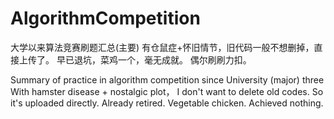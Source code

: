 # AlgorithmCompetition
大学以来算法竞赛刷题汇总(主要)
有仓鼠症+怀旧情节，旧代码一般不想删掉，直接上传了。
早已退坑，菜鸡一个，毫无成就。
偶尔刷刷力扣。

Summary of practice in algorithm competition since University (major)
three
With hamster disease + nostalgic plot， I don't want to delete old codes. So it's uploaded directly.
Already retired. Vegetable chicken. Achieved nothing. 
